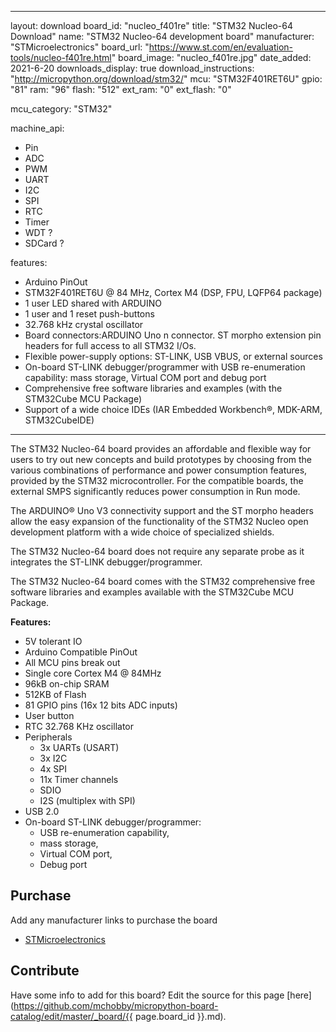 
---
layout: download
board_id: "nucleo_f401re"
title: "STM32 Nucleo-64 Download"
name: "STM32 Nucleo-64 development board"
manufacturer: "STMicroelectronics"
board_url: "https://www.st.com/en/evaluation-tools/nucleo-f401re.html"
board_image: "nucleo_f401re.jpg"
date_added: 2021-6-20
downloads_display: true
download_instructions: "http://micropython.org/download/stm32/"
mcu: "STM32F401RET6U"
gpio: "81"
ram: "96"
flash: "512"
ext_ram: "0"
ext_flash: "0"

mcu_category: "STM32"

machine_api:
  - Pin
  - ADC
  - PWM
  - UART
  - I2C
  - SPI
  - RTC
  - Timer
  - WDT ?
  - SDCard ?

features:
  - Arduino PinOut
  - STM32F401RET6U @ 84 MHz, Cortex M4 (DSP, FPU, LQFP64 package)
  - 1 user LED shared with ARDUINO
  - 1 user and 1 reset push-buttons
  - 32.768 kHz crystal oscillator
  - Board connectors:ARDUINO Uno n connector. ST morpho extension pin headers for full access to all STM32 I/Os.
  - Flexible power-supply options: ST-LINK, USB VBUS, or external sources
  - On-board ST-LINK debugger/programmer with USB re-enumeration capability: mass storage, Virtual COM port and debug port
  - Comprehensive free software libraries and examples (with the STM32Cube MCU Package)
  - Support of a wide choice IDEs (IAR Embedded Workbench®, MDK-ARM, STM32CubeIDE)

---

The STM32 Nucleo-64 board provides an affordable and flexible way for users to try out new concepts and build prototypes by choosing from the various combinations of performance and power consumption features, provided by the STM32 microcontroller. For the compatible boards, the external SMPS significantly reduces power consumption in Run mode.


The ARDUINO® Uno V3 connectivity support and the ST morpho headers allow the easy expansion of the functionality of the STM32 Nucleo open development platform with a wide choice of specialized shields.


The STM32 Nucleo-64 board does not require any separate probe as it integrates the ST-LINK debugger/programmer.


The STM32 Nucleo-64 board comes with the STM32 comprehensive free software libraries and examples available with the STM32Cube MCU Package. 


**Features:**
* 5V tolerant IO
* Arduino Compatible PinOut
* All MCU pins break out
* Single core Cortex M4 @ 84MHz
* 96kB on-chip SRAM
* 512KB of Flash
* 81 GPIO pins (16x 12 bits ADC inputs)
* User button
* RTC 32.768 KHz oscillator
* Peripherals
  * 3x UARTs (USART)
  * 3x I2C
  * 4x SPI
  * 11x Timer channels
  * SDIO
  * I2S (multiplex with SPI)
* USB 2.0
* On-board ST-LINK debugger/programmer:
  * USB re-enumeration capability,
  * mass storage, 
  * Virtual COM port,
  * Debug port

## Purchase
Add any manufacturer links to purchase the board
* [STMicroelectronics](https://www.st.com/en/evaluation-tools/nucleo-f401re.html)

## Contribute

Have some info to add for this board? Edit the source for this page [here](https://github.com/mchobby/micropython-board-catalog/edit/master/_board/{{ page.board_id }}.md).

